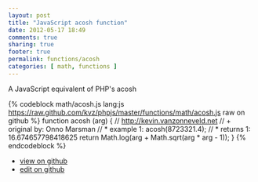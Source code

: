 ```yaml
---
layout: post
title: "JavaScript acosh function"
date: 2012-05-17 18:49
comments: true
sharing: true
footer: true
permalink: functions/acosh
categories: [ math, functions ]
---
```

A JavaScript equivalent of PHP's acosh
<!-- more -->
{% codeblock math/acosh.js lang:js https://raw.github.com/kvz/phpjs/master/functions/math/acosh.js raw on github %}
function acosh (arg) {
    // http://kevin.vanzonneveld.net
    // +   original by: Onno Marsman
    // *     example 1: acosh(8723321.4);
    // *     returns 1: 16.674657798418625
    return Math.log(arg + Math.sqrt(arg * arg - 1));
}
{% endcodeblock %}
<ul>
 <li><a href="https://github.com/kvz/phpjs/blob/master/functions/math/acosh.js">view on github</a></li>
 <li><a href="https://github.com/kvz/phpjs/edit/master/functions/math/acosh.js">edit on github</a></li>
</ul>
